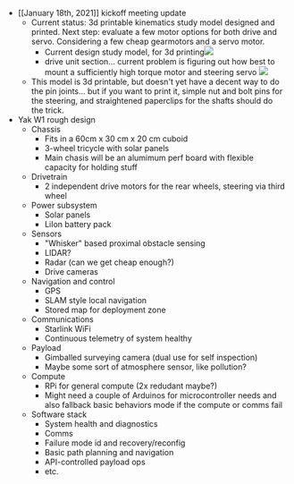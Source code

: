 - [[January 18th, 2021]] kickoff meeting update
    - Current status: 3d printable kinematics study model designed and printed. Next step: evaluate a few motor options for both drive and servo. Considering a few cheap gearmotors and a servo motor.
        - Current design study model, for 3d printing![](https://firebasestorage.googleapis.com/v0/b/firescript-577a2.appspot.com/o/imgs%2Fapp%2FArtOfGig%2FoDJSmgdKW9.png?alt=media&token=adc74e54-1c82-43f1-b865-615d668cd7a2)
        - drive unit section... current problem is figuring out how best to mount a sufficiently high torque motor and steering servo ![](https://firebasestorage.googleapis.com/v0/b/firescript-577a2.appspot.com/o/imgs%2Fapp%2FArtOfGig%2FFbq_LiteAk.png?alt=media&token=80b6f359-c34a-4bac-a178-d0514ee61952)
    - This model is 3d printable, but doesn't yet have a decent way to do the pin joints... but if you want to print it, simple nut and bolt pins for the steering, and straightened paperclips for the shafts should do the trick.
- Yak W1 rough design
    - Chassis
        - Fits in a 60cm x 30 cm x 20 cm cuboid
        - 3-wheel tricycle with solar panels
        - Main chasis will be an alumimum perf board with flexible capacity for holding stuff
    - Drivetrain
        - 2 independent drive motors for the rear wheels, steering via third wheel
    - Power subsystem
        - Solar panels
        - LiIon battery pack
    - Sensors
        - "Whisker" based proximal obstacle sensing
        - LIDAR?
        - Radar (can we get cheap enough?)
        - Drive cameras
    - Navigation and control
        - GPS
        - SLAM style local navigation
        - Stored map for deployment zone
    - Communications
        - Starlink WiFi
        - Continuous telemetry of system healthy
    - Payload
        - Gimballed surveying camera (dual use for self inspection)
        - Maybe some sort of atmosphere sensor, like pollution?
    - Compute
        - RPi for general compute (2x redudant maybe?)
        - Might need a couple of Arduinos for microcontroller needs and also fallback basic behaviors mode if the compute or comms fail
    - Software stack
        - System health and diagnostics
        - Comms
        - Failure mode id and recovery/reconfig
        - Basic path planning and navigation
        - API-controlled payload ops
        - etc.
